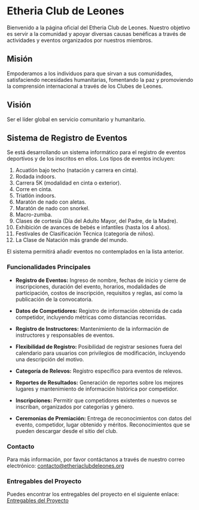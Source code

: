# Etheria Club de Leones

Bienvenido a la página oficial del Etheria Club de Leones. Nuestro objetivo es servir a la comunidad y apoyar diversas causas benéficas a través de actividades y eventos organizados por nuestros miembros.

## Misión

Empoderamos a los individuos para que sirvan a sus comunidades, satisfaciendo necesidades humanitarias, fomentando la paz y promoviendo la comprensión internacional a través de los Clubes de Leones.

## Visión

Ser el líder global en servicio comunitario y humanitario.

## Sistema de Registro de Eventos

Se está desarrollando un sistema informático para el registro de eventos deportivos y de los inscritos en ellos. Los tipos de eventos incluyen:

1. Acuatlón bajo techo (natación y carrera en cinta).
2. Rodada indoors.
3. Carrera 5K (modalidad en cinta o exterior).
4. Corre en cinta.
5. Triatlón indoors.
6. Maratón de nado con aletas.
7. Maratón de nado con snorkel.
8. Macro-zumba.
9. Clases de cortesía (Día del Adulto Mayor, del Padre, de la Madre).
10. Exhibición de avances de bebés e infantiles (hasta los 4 años).
11. Festivales de Clasificación Técnica (categoría de niños).
12. La Clase de Natación más grande del mundo.

El sistema permitirá añadir eventos no contemplados en la lista anterior.

### Funcionalidades Principales

- **Registro de Eventos:** Ingreso de nombre, fechas de inicio y cierre de inscripciones, duración del evento, horarios, modalidades de participación, costos de inscripción, requisitos y reglas, así como la publicación de la convocatoria.

- **Datos de Competidores:** Registro de información obtenida de cada competidor, incluyendo métricas como distancias recorridas.

- **Registro de Instructores:** Mantenimiento de la información de instructores y responsables de eventos.

- **Flexibilidad de Registro:** Posibilidad de registrar sesiones fuera del calendario para usuarios con privilegios de modificación, incluyendo una descripción del motivo.

- **Categoría de Relevos:** Registro específico para eventos de relevos.

- **Reportes de Resultados:** Generación de reportes sobre los mejores lugares y mantenimiento de información histórica por competidor.

- **Inscripciones:** Permitir que competidores existentes o nuevos se inscriban, organizados por categorías y género.

- **Ceremonias de Premiación:** Entrega de reconocimientos con datos del evento, competidor, lugar obtenido y méritos. Reconocimientos que se pueden descargar desde el sitio del club.

### Contacto

Para más información, por favor contáctanos a través de nuestro correo electrónico: [contacto@etheriaclubdeleones.org](mailto:contacto@etheriaclubdeleones.org)

### Entregables del Proyecto

Puedes encontrar los entregables del proyecto en el siguiente enlace: [Entregables del Proyecto](https://etheria-entregables.netlify.app/)
